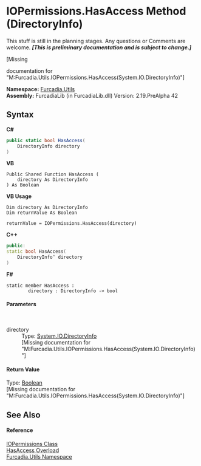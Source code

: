 # IOPermissions.HasAccess Method (DirectoryInfo)
This stuff is still in the planning stages. Any questions or Comments are welcome. _**\[This is preliminary documentation and is subject to change.\]**_

\[Missing <summary> documentation for "M:Furcadia.Utils.IOPermissions.HasAccess(System.IO.DirectoryInfo)"\]

**Namespace:**&nbsp;<a href="N_Furcadia_Utils">Furcadia.Utils</a><br />**Assembly:**&nbsp;FurcadiaLib (in FurcadiaLib.dll) Version: 2.19.PreAlpha 42

## Syntax

**C#**<br />
``` C#
public static bool HasAccess(
	DirectoryInfo directory
)
```

**VB**<br />
``` VB
Public Shared Function HasAccess ( 
	directory As DirectoryInfo
) As Boolean
```

**VB Usage**<br />
``` VB Usage
Dim directory As DirectoryInfo
Dim returnValue As Boolean

returnValue = IOPermissions.HasAccess(directory)
```

**C++**<br />
``` C++
public:
static bool HasAccess(
	DirectoryInfo^ directory
)
```

**F#**<br />
``` F#
static member HasAccess : 
        directory : DirectoryInfo -> bool 

```


#### Parameters
&nbsp;<dl><dt>directory</dt><dd>Type: <a href="http://msdn2.microsoft.com/en-us/library/8s2fzb02" target="_blank">System.IO.DirectoryInfo</a><br />\[Missing <param name="directory"/> documentation for "M:Furcadia.Utils.IOPermissions.HasAccess(System.IO.DirectoryInfo)"\]</dd></dl>

#### Return Value
Type: <a href="http://msdn2.microsoft.com/en-us/library/a28wyd50" target="_blank">Boolean</a><br />\[Missing <returns> documentation for "M:Furcadia.Utils.IOPermissions.HasAccess(System.IO.DirectoryInfo)"\]

## See Also


#### Reference
<a href="T_Furcadia_Utils_IOPermissions">IOPermissions Class</a><br /><a href="Overload_Furcadia_Utils_IOPermissions_HasAccess">HasAccess Overload</a><br /><a href="N_Furcadia_Utils">Furcadia.Utils Namespace</a><br />
